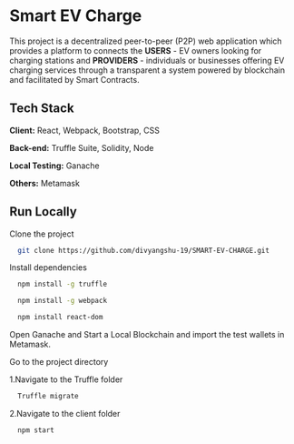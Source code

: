 
# Smart EV Charge

This project is a decentralized peer-to-peer (P2P) web application which provides a platform to connects the **USERS** - EV owners looking for charging stations
and **PROVIDERS** - individuals or businesses offering EV charging services
through a transparent a system powered by blockchain and facilitated by Smart Contracts.




## Tech Stack

**Client:** React, Webpack, Bootstrap, CSS

**Back-end:** Truffle Suite, Solidity, Node

**Local Testing:** Ganache

**Others:** Metamask

## Run Locally

Clone the project

```bash
  git clone https://github.com/divyangshu-19/SMART-EV-CHARGE.git
```
Install dependencies
```bash
  npm install -g truffle
```
```bash
  npm install -g webpack
```
```bash
  npm install react-dom
```

Open Ganache and Start a Local Blockchain
and import the test wallets in Metamask.

Go to the project directory

1.Navigate to the Truffle folder

```bash
  Truffle migrate
```
2.Navigate to the client folder

```bash
  npm start
```


